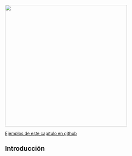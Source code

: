 <img src="https://github.com/Obijuan/open-fpga-verilog-tutorial/raw/master/tutorial/T03-inv/images/T03-inv-iCEstick-1.png" width="400" align="center">

[Ejemplos de este capítulo en github](https://github.com/Obijuan/open-fpga-verilog-tutorial/tree/master/tutorial/T03-inv)

## Introducción
